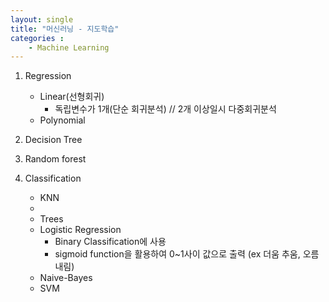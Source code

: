 ```yaml
---
layout: single
title: "머신러닝 - 지도학습"
categories : 
    - Machine Learning
---
```


1. Regression
    - Linear(선형회귀)
        - 독립변수가 1개(단순 회귀분석) // 2개 이상일시 다중회귀분석
    - Polynomial

2. Decision Tree
3. Random forest
4. Classification
    - KNN
    - 
    - Trees
    - Logistic Regression
        - Binary Classification에 사용
        - sigmoid function을 활용하여 0~1사이 값으로 출력 (ex 더움 추움, 오름 내림)
    - Naive-Bayes
    - SVM